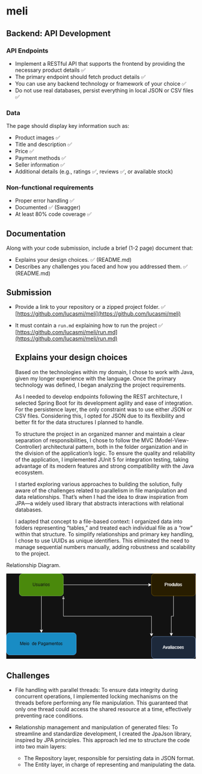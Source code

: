 # meli

## Backend: API Development

### API Endpoints

- Implement a RESTful API that supports the frontend by providing the necessary product details ✅
- The primary endpoint should fetch product details ✅
- You can use any backend technology or framework of your choice ✅
- Do not use real databases, persist everything in local JSON or CSV files ✅

### Data
The page should display key information such as:
  - Product images ✅
  - Title and description ✅
  - Price ✅
  - Payment methods ✅
  - Seller information ✅
  - Additional details (e.g., ratings ✅, reviews ✅, or available stock)

### Non-functional requirements

- Proper error handling ✅
- Documented ✅ (Swagger)
- At least 80% code coverage ✅

## Documentation

Along with your code submission, include a brief (1-2 page) document that:

- Explains your design choices. ✅ (README.md)
- Describes any challenges you faced and how you addressed them. ✅ (README.md)

## Submission

- Provide a link to your repository or a zipped project folder. ✅  
  [https://github.com/lucasmi/meli](https://github.com/lucasmi/meli)
- It must contain a `run.md` explaining how to run the project ✅  
  [https://github.com/lucasmi/meli/run.md](https://github.com/lucasmi/meli/run.md)


  ## Explains your design choices  
  Based on the technologies within my domain, I chose to work with Java, given my longer experience with the language. Once the primary technology was defined, I began analyzing the project requirements.

  As I needed to develop endpoints following the REST architecture, I selected Spring Boot for its development agility and ease of integration. For the persistence layer, the only constraint was to use either JSON or CSV files. Considering this, I opted for JSON due to its flexibility and better fit for the data structures I planned to handle.

  To structure the project in an organized manner and maintain a clear separation of responsibilities, I chose to follow the MVC (Model-View-Controller) architectural pattern, both in the folder organization and in the division of the application’s logic. To ensure the quality and reliability of the application, I implemented JUnit 5 for integration testing, taking advantage of its modern features and strong compatibility with the Java ecosystem.

  I started exploring various approaches to building the solution, fully aware of the challenges related to parallelism in file manipulation and data relationships. That’s when I had the idea to draw inspiration from JPA—a widely used library that abstracts interactions with relational databases.

  I adapted that concept to a file-based context: I organized data into folders representing “tables,” and treated each individual file as a “row” within that structure. To simplify relationships and primary key handling, I chose to use UUIDs as unique identifiers. This eliminated the need to manage sequential numbers manually, adding robustness and scalability to the project.

Relationship Diagram.
    
  ![Diagrama](https://github.com/lucasmi/meli/blob/main/diagrama.png)

  ## Challenges
  - File handling with parallel threads: To ensure data integrity during concurrent operations, I implemented locking mechanisms on the threads before performing any file manipulation. This guaranteed that only one thread could access the shared resource at a time, effectively preventing race conditions.

  - Relationship management and manipulation of generated files: To streamline and standardize development, I created the JpaJson library, inspired by JPA principles. This approach led me to structure the code into two main layers:
    - The Repository layer, responsible for persisting data in JSON format.
    - The Entity layer, in charge of representing and manipulating the data.